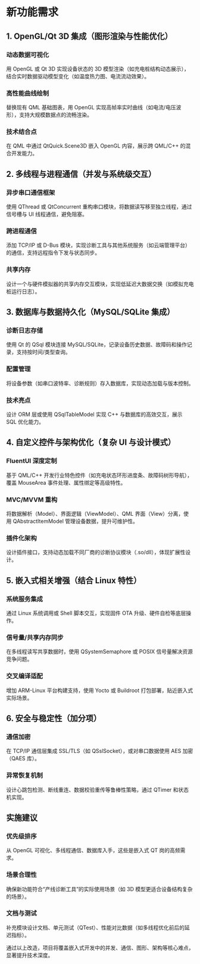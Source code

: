 # 新功能需求

## 1. OpenGL/Qt 3D 集成（图形渲染与性能优化）

### 动态数据可视化
用 OpenGL 或 Qt 3D 实现设备状态的 3D 模型渲染（如充电桩结构动态展示），结合实时数据驱动模型变化（如温度热力图、电流流动效果）。

### 高性能曲线绘制
替换现有 QML 基础图表，用 OpenGL 实现高帧率实时曲线（如电流/电压波形），支持大规模数据点的流畅渲染。

### 技术结合点
在 QML 中通过 QtQuick.Scene3D 嵌入 OpenGL 内容，展示跨 QML/C++ 的混合开发能力。

## 2. 多线程与进程通信（并发与系统级交互）

### 异步串口通信框架
使用 QThread 或 QtConcurrent 重构串口模块，将数据读写移至独立线程，通过信号槽与 UI 线程通信，避免阻塞。

### 跨进程通信
添加 TCP/IP 或 D-Bus 模块，实现诊断工具与其他系统服务（如云端管理平台）的通信，支持远程指令下发与状态同步。

### 共享内存
设计一个与硬件模拟器的共享内存交互模块，实现低延迟大数据交换（如模拟充电桩运行日志）。

## 3. 数据库与数据持久化（MySQL/SQLite 集成）

### 诊断日志存储
使用 Qt 的 QSql 模块连接 MySQL/SQLite，记录设备历史数据、故障码和操作记录，支持按时间/类型查询。

### 配置管理
将设备参数（如串口波特率、诊断规则）存入数据库，实现动态加载与版本控制。

### 技术亮点
设计 ORM 层或使用 QSqlTableModel 实现 C++ 与数据库的高效交互，展示 SQL 优化能力。

## 4. 自定义控件与架构优化（复杂 UI 与设计模式）

### FluentUI 深度定制
基于 QML/C++ 开发行业特色控件（如充电状态环形进度条、故障码树形导航），覆盖 MouseArea 事件处理、属性绑定等高级特性。

### MVC/MVVM 重构
将数据解析（Model）、界面逻辑（ViewModel）、QML 界面（View）分离，使用 QAbstractItemModel 管理设备数据，提升可维护性。

### 插件化架构
设计插件接口，支持动态加载不同厂商的诊断协议模块（.so/dll），体现扩展性设计。

## 5. 嵌入式相关增强（结合 Linux 特性）

### 系统服务集成
通过 Linux 系统调用或 Shell 脚本交互，实现固件 OTA 升级、硬件自检等底层操作。

### 信号量/共享内存同步
在多线程读写共享数据时，使用 QSystemSemaphore 或 POSIX 信号量解决资源竞争问题。

### 交叉编译适配
增加 ARM-Linux 平台构建支持，使用 Yocto 或 Buildroot 打包部署，贴近嵌入式实际场景。

## 6. 安全与稳定性（加分项）

### 通信加密
在 TCP/IP 通信层集成 SSL/TLS（如 QSslSocket），或对串口数据使用 AES 加密（QAES 库）。

### 异常恢复机制
设计心跳包检测、断线重连、数据校验重传等鲁棒性策略，通过 QTimer 和状态机实现。

## 实施建议

### 优先级排序
从 OpenGL 可视化、多线程通信、数据库入手，这些是嵌入式 QT 岗的高频需求。

### 场景合理性
确保新功能符合“产线诊断工具”的实际使用场景（如 3D 模型更适合设备结构复杂的场景）。

### 文档与测试
补充模块设计文档、单元测试（QTest）、性能对比数据（如多线程优化前后的延迟指标）。

通过以上改造，项目将覆盖嵌入式开发中的并发、通信、图形、架构等核心难点，显著提升技术深度。